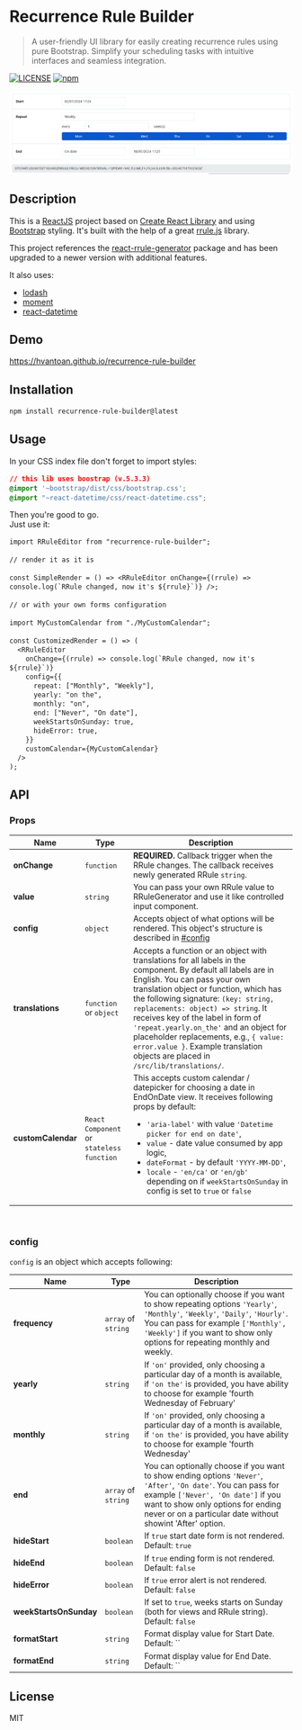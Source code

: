 # Recurrence Rule Builder

> A user-friendly UI library for easily creating recurrence rules using pure Bootstrap. Simplify your scheduling tasks with intuitive interfaces and seamless integration.

[![LICENSE](https://img.shields.io/npm/l/express.svg)](LICENSE)
[![npm](https://img.shields.io/npm/dm/localeval.svg)](https://npm-stat.com/charts.html?package=rrule-builder)

![Screenshot](https://raw.githubusercontent.com/hvantoan/recurrence-rule-builder/main/example/public/english-recurrence-rule-builder.png)

## Description

This is a [ReactJS](http://facebook.github.io/react/index.html) project based on [Create React Library](https://github.com/UdiliaInc/create-react-library) and using [Bootstrap](https://github.com/twbs/bootstrap) styling. It's built with the help of a great [rrule.js](https://github.com/jakubroztocil/rrule) library.

This project references the [react-rrule-generator](https://www.npmjs.com/package/react-rrule-generator) package and has been upgraded to a newer version with additional features.

It also uses:

- [lodash](https://github.com/lodash/lodash)
- [moment](https://github.com/moment/moment)
- [react-datetime](https://github.com/YouCanBookMe/react-datetime)

## Demo

https://hvantoan.github.io/recurrence-rule-builder

## Installation

```bash
npm install recurrence-rule-builder@latest
```

## Usage

In your CSS index file don't forget to import styles:

```css
// this lib uses boostrap (v.5.3.3)
@import '~bootstrap/dist/css/bootstrap.css';
@import "~react-datetime/css/react-datetime.css";
```

Then you're good to go.  
Just use it:

```tsx
import RRuleEditor from "recurrence-rule-builder";

// render it as it is

const SimpleRender = () => <RRuleEditor onChange={(rrule) => console.log(`RRule changed, now it's ${rrule}`)} />;

// or with your own forms configuration

import MyCustomCalendar from "./MyCustomCalendar";

const CustomizedRender = () => (
  <RRuleEditor
    onChange={(rrule) => console.log(`RRule changed, now it's ${rrule}`)}
    config={{
      repeat: ["Monthly", "Weekly"],
      yearly: "on the",
      monthly: "on",
      end: ["Never", "On date"],
      weekStartsOnSunday: true,
      hideError: true,
    }}
    customCalendar={MyCustomCalendar}
  />
);
```

## API

### Props

| Name               | Type                                      | Description                                                                                                                                                                                                                                                                                                                                                                                                                                                                         |
| ------------------ | ----------------------------------------- | ----------------------------------------------------------------------------------------------------------------------------------------------------------------------------------------------------------------------------------------------------------------------------------------------------------------------------------------------------------------------------------------------------------------------------------------------------------------------------------- |
| **onChange**       | `function`                                | <b>REQUIRED.</b> Callback trigger when the RRule changes. The callback receives newly generated RRule `string`.                                                                                                                                                                                                                                                                                                                                                                     |
| **value**          | `string`                                  | You can pass your own RRule value to RRuleGenerator and use it like controlled input component.                                                                                                                                                                                                                                                                                                                                                                                     |
| **config**         | `object`                                  | Accepts object of what options will be rendered. This object's structure is described in [#config](#config)                                                                                                                                                                                                                                                                                                                                                                         |
| **translations**   | `function` or `object`                    | Accepts a function or an object with translations for all labels in the component. By default all labels are in English. You can pass your own translation object or function, which has the following signature: `(key: string, replacements: object) => string`. It receives key of the label in form of `'repeat.yearly.on_the'` and an object for placeholder replacements, e.g., `{ value: error.value }`. Example translation objects are placed in `/src/lib/translations/`. |
| **customCalendar** | `React Component` or `stateless function` | This accepts custom calendar / datepicker for choosing a date in EndOnDate view. It receives following props by default: <ul><li>`'aria-label'` with value `'Datetime picker for end on date'`,</li><li>`value` - date value consumed by app logic, </li><li>`dateFormat` - by default `'YYYY-MM-DD'`, </li><li>`locale` - `'en/ca'` or `'en/gb'` depending on if `weekStartsOnSunday` in config is set to `true` or `false` </li>                                                  |

<br />

### config

`config` is an object which accepts following:

| Name                   | Type                | Description                                                                                                                                                                                                                                               |
| ---------------------- | ------------------- | --------------------------------------------------------------------------------------------------------------------------------------------------------------------------------------------------------------------------------------------------------- |
| **frequency**          | `array` of `string` | You can optionally choose if you want to show repeating options `'Yearly'`, `'Monthly'`, `'Weekly'`, `'Daily'`, `'Hourly'`. You can pass for example `['Monthly', 'Weekly']` if you want to show only options for repeating monthly and weekly.           |
| **yearly**             | `string`            | If `'on'` provided, only choosing a particular day of a month is available, if `'on the'` is provided, you have ability to choose for example 'fourth Wednesday of February'                                                                              |
| **monthly**            | `string`            | If `'on'` provided, only choosing a particular day of a month is available, if `'on the'` is provided, you have ability to choose for example 'fourth Wednesday'                                                                                          |
| **end**                | `array` of `string` | You can optionally choose if you want to show ending options `'Never'`, `'After'`, `'On date'`. You can pass for example `['Never', 'On date']` if you want to show only options for ending never or on a particular date without showint 'After' option. |
| **hideStart**          | `boolean`           | If `true` start date form is not rendered. Default: `true`                                                                                                                                                                                                |
| **hideEnd**            | `boolean`           | If `true` ending form is not rendered. Default: `false`                                                                                                                                                                                                   |
| **hideError**          | `boolean`           | If `true` error alert is not rendered. Default: `false`                                                                                                                                                                                                   |
| **weekStartsOnSunday** | `boolean`           | If set to `true`, weeks starts on Sunday (both for views and RRule string). Default: `false`                                                                                                                                                              |
| **formatStart**        | `string`            | Format display value for Start Date. Default: ``                                                                                                                                                                                                          |
| **formatEnd**          | `string`            | Format display value for End Date. Default: ``                                                                                                                                                                                                            |

## License

MIT
